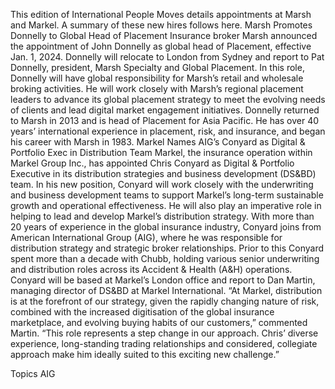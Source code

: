 This edition of International People Moves details appointments at Marsh and Markel.
A summary of these new hires follows here.
Marsh Promotes Donnelly to Global Head of Placement
Insurance broker Marsh announced the appointment of John Donnelly as global head of Placement, effective Jan. 1, 2024. Donnelly will relocate to London from Sydney and report to Pat Donnelly, president, Marsh Specialty and Global Placement.
In this role, Donnelly will have global responsibility for Marsh’s retail and wholesale broking activities. He will work closely with Marsh’s regional placement leaders to advance its global placement strategy to meet the evolving needs of clients and lead digital market engagement initiatives.
Donnelly returned to Marsh in 2013 and is head of Placement for Asia Pacific. He has over 40 years’ international experience in placement, risk, and insurance, and began his career with Marsh in 1983.
Markel Names AIG’s Conyard as Digital & Portfolio Exec in Distribution Team
Markel, the insurance operation within Markel Group Inc., has appointed Chris Conyard as Digital & Portfolio Executive in its distribution strategies and business development (DS&BD) team.
In his new position, Conyard will work closely with the underwriting and business development teams to support Markel’s long-term sustainable growth and operational effectiveness. He will also play an imperative role in helping to lead and develop Markel’s distribution strategy.
With more than 20 years of experience in the global insurance industry, Conyard joins from American International Group (AIG), where he was responsible for distribution strategy and strategic broker relationships. Prior to this Conyard spent more than a decade with Chubb, holding various senior underwriting and distribution roles across its Accident & Health (A&H) operations.
Conyard will be based at Markel’s London office and report to Dan Martin, managing director of DS&BD at Markel International.
“At Markel, distribution is at the forefront of our strategy, given the rapidly changing nature of risk, combined with the increased digitisation of the global insurance marketplace, and evolving buying habits of our customers,” commented Martin. “This role represents a step change in our approach. Chris’ diverse experience, long-standing trading relationships and considered, collegiate approach make him ideally suited to this exciting new challenge.”

Topics
AIG
